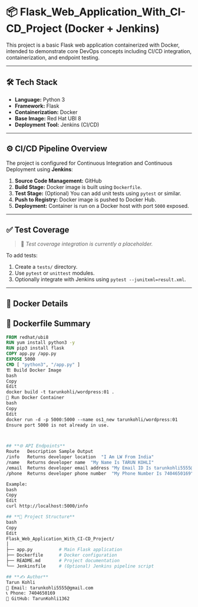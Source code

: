 # 📦 Flask_Web_Application_With_CI-CD_Project (Docker + Jenkins)

This project is a basic Flask web application containerized with Docker, intended to demonstrate core DevOps concepts including CI/CD integration, containerization, and endpoint testing.

---

## 🛠️ Tech Stack

- **Language:** Python 3
- **Framework:** Flask
- **Containerization:** Docker
- **Base Image:** Red Hat UBI 8
- **Deployment Tool:** Jenkins (CI/CD)

---

## ⚙️ CI/CD Pipeline Overview

The project is configured for Continuous Integration and Continuous Deployment using **Jenkins**:

1. **Source Code Management:** GitHub
2. **Build Stage:** Docker image is built using `Dockerfile`.
3. **Test Stage:** (Optional) You can add unit tests using `pytest` or similar.
4. **Push to Registry:** Docker image is pushed to Docker Hub.
5. **Deployment:** Container is run on a Docker host with port `5000` exposed.

---

## ✅ Test Coverage

> 🔧 *Test coverage integration is currently a placeholder.*

To add tests:

1. Create a `tests/` directory.
2. Use `pytest` or `unittest` modules.
3. Optionally integrate with Jenkins using `pytest --junitxml=result.xml`.

---

## 🐳 Docker Details

## 📄 Dockerfile Summary

```Dockerfile
FROM redhat/ubi8
RUN yum install python3 -y
RUN pip3 install flask
COPY app.py /app.py
EXPOSE 5000
CMD [ "python3", "/app.py" ]
🏗️ Build Docker Image
bash
Copy
Edit
docker build -t tarunkohli/wordpress:01 .
🚀 Run Docker Container
bash
Copy
Edit
docker run -d -p 5000:5000 --name os1_new tarunkohli/wordpress:01
Ensure port 5000 is not already in use.



## **🌐 API Endpoints**
Route	Description	Sample Output
/info	Returns developer location	"I Am LW From India"
/name	Returns developer name	"My Name Is TARUN KOHLI"
/email	Returns developer email address	"My Email ID Is tarunkohli5555@gmail.com"
/phone	Returns developer phone number	"My Phone Number Is 7404650169"

Example:
bash
Copy
Edit
curl http://localhost:5000/info

## **📁 Project Structure**
bash
Copy
Edit
Flask_Web_Application_With_CI-CD_Project/
│
├── app.py          # Main Flask application
├── Dockerfile      # Docker configuration
├── README.md       # Project documentation
└── Jenkinsfile     # (Optional) Jenkins pipeline script

## **✍️ Author**
Tarun Kohli
📧 Email: tarunkohli5555@gmail.com
📞 Phone: 7404650169
🐙 GitHub: TarunKohli1362




